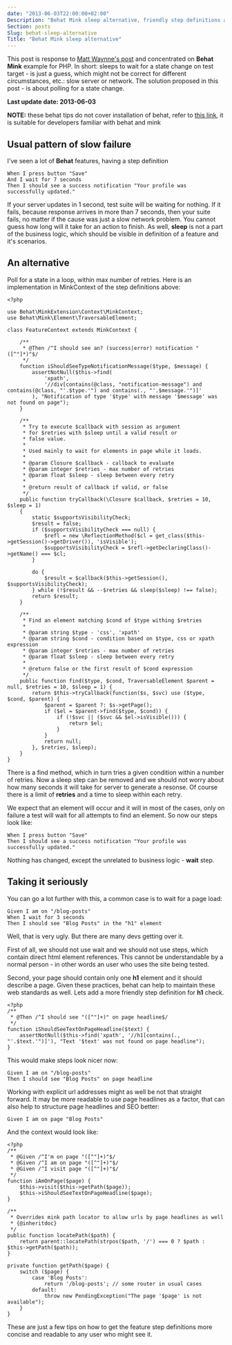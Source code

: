 ```yaml
---
date: "2013-06-03T22:00:00+02:00"
Description: "Behat Mink sleep alternative, friendly step definitions and help to structure pages"
Section: posts
Slug: behat-sleep-alternative
Title: "Behat Mink sleep alternative"
---
```


This post is response to [Matt Waynne's post](http://blog.mattwynne.net/2013/06/03/death-to-sleeps/)
and concentrated on **Behat Mink** example for PHP. In short: sleeps to wait for a state change on test target - is just
a guess, which might not be correct for different circumstances, etc.: slow server or network. The solution proposed in
this post - is about polling for a state change.

<!--more-->

**Last update date: 2013-06-03**

**NOTE:** these behat tips do not cover installation of behat, refer to [this link](http://behat.org/), it is suitable
for developers familiar with behat and mink

## Usual pattern of slow failure

I've seen a lot of **Behat** features, having a step definition

    When I press button "Save"
    And I wait for 7 seconds
    Then I should see a success notification "Your profile was successfully updated."

If your server updates in 1 second, test suite will be waiting for nothing. If it fails, because response arrives in
more than 7 seconds, then your suite fails, no matter if the cause was just a slow network problem. You cannot guess how
long will it take for an action to finish. As well, **sleep** is not a part of the business logic, which should be visible in
definition of a feature and it's scenarios.

## An alternative

Poll for a state in a loop, within max number of retries. Here is an implementation in MinkContext of the step
definitions above:

    <?php

    use Behat\MinkExtension\Context\MinkContext;
    use Behat\Mink\Element\TraversableElement;

    class FeatureContext extends MinkContext {

        /**
         * @Then /^I should see an? (success|error) notification "([^"]*)"$/
         */
        function iShouldSeeTypeNotificationMessage($type, $message) {
            assertNotNull($this->find(
                'xpath',
                '//div[contains(@class, "notification-message") and contains(@class, "'.$type.'") and contains(., "'.$message.'")]'
            ), "Notification of type '$type' with message '$message' was not found on page");
        }

        /**
         * Try to execute $callback with session as argument
         * for $retries with $sleep until a valid result or
         * false value.
         *
         * Used mainly to wait for elements in page while it loads.
         *
         * @param Closure $callback - callback to evaluate
         * @param integer $retries - max number of retries
         * @param float $sleep - sleep between every retry
         *
         * @return result of callback if valid, or false
         */
        public function tryCallback(\Closure $callback, $retries = 10, $sleep = 1)
        {
            static $supportsVisibilityCheck;
            $result = false;
            if ($supportsVisibilityCheck === null) {
                $refl = new \ReflectionMethod($cl = get_class($this->getSession()->getDriver()), 'isVisible');
                $supportsVisibilityCheck = $refl->getDeclaringClass()->getName() === $cl;
            }

            do {
                $result = $callback($this->getSession(), $supportsVisibilityCheck);
            } while (!$result && --$retries && sleep($sleep) !== false);
            return $result;
        }

        /**
         * Find an element matching $cond of $type withing $retries
         *
         * @param string $type - 'css', 'xpath'
         * @param string $cond - condition based on $type, css or xpath expression
         * @param integer $retries - max number of retries
         * @param float $sleep - sleep between every retry
         *
         * @return false or the first result of $cond expression
         */
        public function find($type, $cond, TraversableElement $parent = null, $retries = 10, $sleep = 1) {
            return $this->tryCallback(function($s, $svc) use ($type, $cond, $parent) {
                $parent = $parent ?: $s->getPage();
                if ($el = $parent->find($type, $cond)) {
                    if (!$svc || ($svc && $el->isVisible())) {
                        return $el;
                    }
                }
                return null;
            }, $retries, $sleep);
        }
    }

There is a find method, which in turn tries a given condition within a number of retries. Now a sleep step can be
removed and we should not worry about how many seconds it will take for server to generate a resonse. Of course there is
a limit of **retries** and a time to sleep within each retry.

We expect that an element will occur and it will in most of the cases, only on failure a test will wait for all attempts
to find an element. So now our steps look like:

    When I press button "Save"
    Then I should see a success notification "Your profile was successfully updated."

Nothing has changed, except the unrelated to business logic - **wait** step.

## Taking it seriously

You can go a lot further with this, a common case is to wait for a page load:

    Given I am on "/blog-posts"
    When I wait for 3 seconds
    Then I should see "Blog Posts" in the "h1" element

Well, that is very ugly. But there are many devs getting over it.

First of all, we should not use wait and we should not use steps, which contain direct html element references. This
cannot be understandable by a normal person - in other words an user who uses the site being tested.

Second, your page should contain only one **h1** element and it should describe a page. Given these practices, behat can
help to maintain these web standards as well. Lets add a more friendly step definition for **h1** check.

    <?php
    /**
     * @Then /^I should see "([^"]+)" on page headline$/
     */
    function iShouldSeeTextOnPageHeadline($text) {
        assertNotNull($this->find('xpath', '//h1[contains(., "'.$text.'")]'), "Text '$text' was not found on page headline");
    }

This would make steps look nicer now:

    Given I am on "/blog-posts"
    Then I should see "Blog Posts" on page headline

Working with explicit url addresses might as well be not that straight forward. It may be more readable to use page
headlines as a factor, that can also help to structure page headlines and SEO better:

    Given I am on page "Blog Posts"

And the context would look like:

    <?php
    /**
     * @Given /^I'm on page "([^"]+)"$/
     * @Given /^I am on page "([^"]+)"$/
     * @Given /^I visit page "([^"]+)"$/
     */
    function iAmOnPage($page) {
        $this->visit($this->getPath($page));
        $this->iShouldSeeTextOnPageHeadline($page);
    }

    /**
     * Overrides mink path locator to allow urls by page headlines as well
     * {@inheritdoc}
     */
    public function locatePath($path) {
        return parent::locatePath(strpos($path, '/') === 0 ? $path : $this->getPath($path));
    }

    private function getPath($page) {
        switch ($page) {
            case 'Blog Posts':
                return '/blog-posts'; // some router in usual cases
            default:
                throw new PendingException("The page '$page' is not available");
        }
    }

These are just a few tips on how to get the feature step definitions more concise and readable to any user who
might see it.

